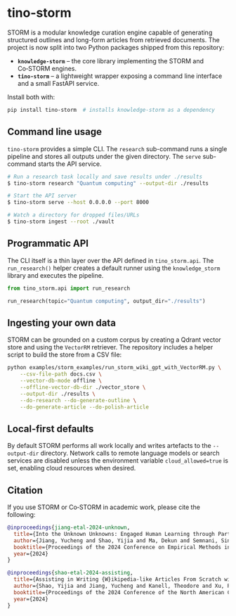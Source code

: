 # tino-storm

STORM is a modular knowledge curation engine capable of generating structured
outlines and long-form articles from retrieved documents.  The project is now
split into two Python packages shipped from this repository:

- **`knowledge-storm`** – the core library implementing the STORM and
  Co‑STORM engines.
- **`tino-storm`** – a lightweight wrapper exposing a command line interface and
  a small FastAPI service.

Install both with:

```bash
pip install tino-storm  # installs knowledge-storm as a dependency

```

## Command line usage

`tino-storm` provides a simple CLI.  The `research` sub-command runs a single
pipeline and stores all outputs under the given directory.  The `serve`
sub-command starts the API service.

```bash
# Run a research task locally and save results under ./results
$ tino-storm research "Quantum computing" --output-dir ./results

# Start the API server
$ tino-storm serve --host 0.0.0.0 --port 8000

# Watch a directory for dropped files/URLs
$ tino-storm ingest --root ./vault
```

## Programmatic API

The CLI itself is a thin layer over the API defined in `tino_storm.api`.
The `run_research()` helper creates a default runner using the
`knowledge_storm` library and executes the pipeline.

```python
from tino_storm.api import run_research

run_research(topic="Quantum computing", output_dir="./results")
```

## Ingesting your own data

STORM can be grounded on a custom corpus by creating a Qdrant vector store and
using the `VectorRM` retriever.  The repository includes a helper script to build
the store from a CSV file:

```bash
python examples/storm_examples/run_storm_wiki_gpt_with_VectorRM.py \
    --csv-file-path docs.csv \
    --vector-db-mode offline \
    --offline-vector-db-dir ./vector_store \
    --output-dir ./results \
    --do-research --do-generate-outline \
    --do-generate-article --do-polish-article
```

## Local-first defaults

By default STORM performs all work locally and writes artefacts to the
`--output-dir` directory.  Network calls to remote language models or search
services are disabled unless the environment variable `cloud_allowed=true` is
set, enabling cloud resources when desired.

## Citation

If you use STORM or Co‑STORM in academic work, please cite the following:

```bibtex
@inproceedings{jiang-etal-2024-unknown,
  title={Into the Unknown Unknowns: Engaged Human Learning through Participation in Language Model Agent Conversations},
  author={Jiang, Yucheng and Shao, Yijia and Ma, Dekun and Semnani, Sina and Lam, Monica},
  booktitle={Proceedings of the 2024 Conference on Empirical Methods in Natural Language Processing},
  year={2024}
}

@inproceedings{shao-etal-2024-assisting,
  title={Assisting in Writing {W}ikipedia-like Articles From Scratch with Large Language Models},
  author={Shao, Yijia and Jiang, Yucheng and Kanell, Theodore and Xu, Peter and Khattab, Omar and Lam, Monica},
  booktitle={Proceedings of the 2024 Conference of the North American Chapter of the Association for Computational Linguistics: Human Language Technologies},
  year={2024}
}
```

